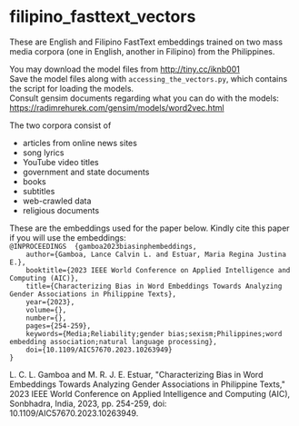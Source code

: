 # filipino_fasttext_vectors
These are English and Filipino FastText embeddings trained on two mass media corpora (one in English, another in Filipino) from the Philippines. 

You may download the model files from http://tiny.cc/iknb001 <br> 
Save the model files along with `accessing_the_vectors.py`, which contains the script for loading the models. <br> 
Consult gensim documents regarding what you can do with the models: https://radimrehurek.com/gensim/models/word2vec.html <br> 


The two corpora consist of
- articles from online news sites
- song lyrics
- YouTube video titles
- government and state documents
- books
- subtitles
- web-crawled data
- religious documents


These are the embeddings used for the paper below. Kindly cite this paper if you will use the embeddings:   
`@INPROCEEDINGS  {gamboa2023biasinphembeddings,`  
`    author={Gamboa, Lance Calvin L. and Estuar, Maria Regina Justina E.},`  
`     booktitle={2023 IEEE World Conference on Applied Intelligence and Computing (AIC)},  `  
`    title={Characterizing Bias in Word Embeddings Towards Analyzing Gender Associations in Philippine Texts},`  
`    year={2023},`  
`    volume={},`  
`    number={},`  
`    pages={254-259},`  
`    keywords={Media;Reliability;gender bias;sexism;Philippines;word embedding association;natural language processing},`  
`    doi={10.1109/AIC57670.2023.10263949}`  
`}`  

L. C. L. Gamboa and M. R. J. E. Estuar, "Characterizing Bias in Word Embeddings Towards Analyzing Gender Associations in Philippine Texts," 2023 IEEE World Conference on Applied Intelligence and Computing (AIC), Sonbhadra, India, 2023, pp. 254-259, doi: 10.1109/AIC57670.2023.10263949. 

